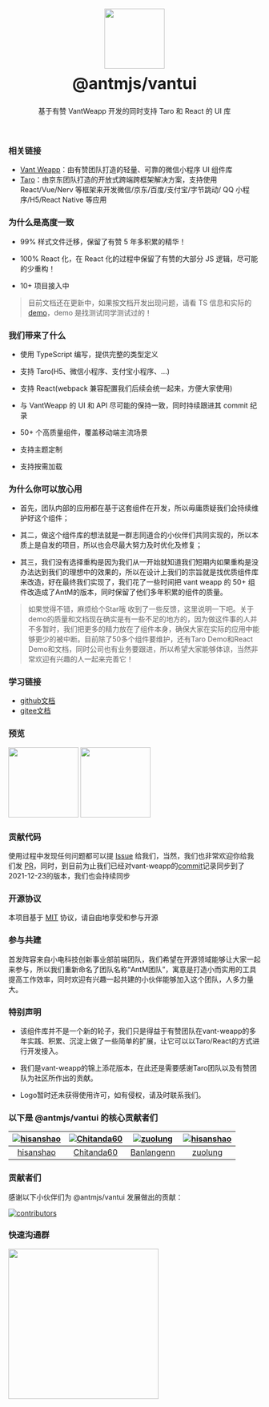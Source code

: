 <div class="card">
  <div class="intro" style="text-align: center; padding: 20px;">
    <img class="intro__logo" style="width: 120px; height: 120px; box-shadow: none;" src="https://antm-js.gitee.io/resource/antmjs-vantui.jpg">
    <h2 style="margin: 0; font-size: 32px; line-height: 60px;">@antmjs/vantui</h2>
    <p>基于有赞 VantWeapp 开发的同时支持 Taro 和 React 的 UI 库</p>
  </div>
</div>

### 相关链接
- [Vant Weapp](https://github.com/youzan/vant-weapp)：由有赞团队打造的轻量、可靠的微信小程序 UI 组件库
- [Taro](https://github.com/NervJS/taro)：由京东团队打造的开放式跨端跨框架解决方案，支持使用 React/Vue/Nerv 等框架来开发微信/京东/百度/支付宝/字节跳动/ QQ 小程序/H5/React Native 等应用

### 为什么是高度一致

- 99% 样式文件迁移，保留了有赞 5 年多积累的精华！

- 100% React 化，在 React 化的过程中保留了有赞的大部分 JS 逻辑，尽可能的少重构！

- 10+ 项目接入中

> 目前文档还在更新中，如果按文档开发出现问题，请看 TS 信息和实际的[demo](https://github.com/AntmJS/vantui/tree/main/packages/vantui-demo)，demo 是找测试同学测试过的！

### 我们带来了什么

- 使用 TypeScript 编写，提供完整的类型定义

- 支持 Taro(H5、微信小程序、支付宝小程序、...)

- 支持 React(webpack 兼容配置我们后续会统一起来，方便大家使用)

- 与 VantWeapp 的 UI 和 API 尽可能的保持一致，同时持续跟进其 commit 纪录

- 50+ 个高质量组件，覆盖移动端主流场景

- 支持主题定制

- 支持按需加载

### 为什么你可以放心用

- 首先，团队内部的应用都在基于这套组件在开发，所以毋庸质疑我们会持续维护好这个组件；

- 其二，做这个组件库的想法就是一群志同道合的小伙伴们共同实现的，所以本质上是自发的项目，所以也会尽最大努力及时优化及修复；

- 其三，我们没有选择重构是因为我们从一开始就知道我们短期内如果重构是没办法达到我们的理想中的效果的，所以在设计上我们的宗旨就是找优质组件库来改造，好在最终我们实现了，我们花了一些时间把 vant weapp 的 50+ 组件改造成了AntM的版本，同时保留了他们多年积累的组件的质量。


> 如果觉得不错，麻烦给个Star哦
> 收到了一些反馈，这里说明一下吧。关于demo的质量和文档现在确实是有一些不足的地方的，因为做这件事的人并不多暂时，我们把更多的精力放在了组件本身，确保大家在实际的应用中能够更少的被中断。目前除了50多个组件要维护，还有Taro Demo和React Demo和文档，同时公司也有业务要跟进，所以希望大家能够体谅，当然非常欢迎有兴趣的人一起来完善它！

### 学习链接

* [github文档](https://antmjs.github.io/vantui/#/home)
* [gitee文档](https://antm-js.gitee.io/vantui/#/home)

### 预览

<img style="width: 140px; height: 140px; box-shadow: none;" src="https://antm-js.gitee.io/resource/vantui-weapp.png" />
<img style="width: 140px; height: 140px; box-shadow: none;" src="https://antm-js.gitee.io/resource/vantui-h5.png" />

### 贡献代码

使用过程中发现任何问题都可以提 [Issue](https://github.com/antmjs/vantui/issues) 给我们，当然，我们也非常欢迎你给我们发 [PR](https://github.com/antmjs/vantui/pulls)，同时，到目前为止我们已经对vant-weapp的[commit](https://github.com/youzan/vant-weapp/commits/dev)记录同步到了2021-12-23的版本，我们也会持续同步

### 开源协议

本项目基于 [MIT](https://zh.wikipedia.org/wiki/MIT%E8%A8%B1%E5%8F%AF%E8%AD%89) 协议，请自由地享受和参与开源

### 参与共建

首发阵容来自小电科技创新事业部前端团队，我们希望在开源领域能够让大家一起来参与，所以我们重新命名了团队名称“AntM团队”，寓意是打造小而实用的工具提高工作效率，同时欢迎有兴趣一起共建的小伙伴能够加入这个团队，人多力量大。

### 特别声明
* 该组件库并不是一个新的轮子，我们只是得益于有赞团队在vant-weapp的多年实践、积累、沉淀上做了一些简单的扩展，让它可以以Taro/React的方式进行开发接入。

* 我们是vant-weapp的锦上添花版本，在此还是需要感谢Taro团队以及有赞团队为社区所作出的贡献。

* Logo暂时还未获得使用许可，如有侵权，请及时联系我们。

### 以下是 @antmjs/vantui 的核心贡献者们

[![hisanshao](https://avatars.githubusercontent.com/u/26359618?s=100&v=4)](https://github.com/hisanshao/) | [![Chitanda60](https://avatars.githubusercontent.com/u/16026533?s=100&v=4)](https://github.com/Chitanda60/) | [![zuolung](https://avatars.githubusercontent.com/u/19684540?s=100&v=4)](https://github.com/Banlangenn/) | [![hisanshao](https://avatars.githubusercontent.com/u/28145148?s=100&v=4)](https://github.com/zuolung/)
:---:|:---:|:---:|:---:
[hisanshao](https://github.com/hisanshao/) | [Chitanda60](https://github.com/Chitanda60/) | [Banlangenn](https://github.com/Banlangenn/) | [zuolung](https://github.com/zuolung/)

### 贡献者们

感谢以下小伙伴们为 @antmjs/vantui 发展做出的贡献：

<a href="https://github.com/AntmJS/vantui/graphs/contributors">
  <img src="https://opencollective.com/vantuiantmjs/contributors.svg?width=890&button=false" alt="contributors">
</a>

### 快速沟通群

<div style="display:inline-block;">
<img style="width:300px" src="https://antm-js.gitee.io/resource/wechat_v12.jpeg" />
</div>